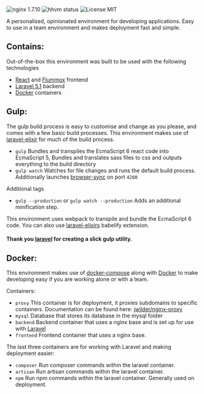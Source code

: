 ![nginx 1.7.10](https://img.shields.io/badge/nginx-v1.7.10-brightgreen.svg) ![hhvm status](https://img.shields.io/badge/hhvm-beta-orange.svg) ![License MIT](https://img.shields.io/dub/l/vibe-d.svg)

A personalised, opinionated environment for developing applications. Easy to use in a team environment and makes deployment fast and simple.

## Contains:

Out-of-the-box this environment was built to be used with the following technologies

+ [React](http://facebook.github.io/react/) and [Flummox](http://acdlite.github.io/flummox) frontend
+ [Laravel 5.1](http://laravel.com/) backend
+ [Docker](https://www.docker.com/) containers

## Gulp:

The gulp build process is easy to customise and change as you please, and comes with a few basic build processes. This environment makes use of [laravel-elixir](http://laravel.com/docs/5.1/elixir)
for much of the build process.

+ `gulp` Bundles and transpiles the EcmaScript 6 react code into EcmaScript 5, Bundles and translates sass files to css and outputs everything to the build directory
+ `gulp watch` Watches for file changes and runs the default build process. Additionally launches [browser-sync](http://www.browsersync.io/) on port `4200`

Additional tags

+ `gulp --production` or `gulp watch --production` Adds an additional minification step.

This environment uses webpack to transpile and bundle the EcmaScript 6 code. You can also use [laravel-elixirs](http://laravel.com/docs/5.1/elixir) babelify extension.

#### Thank you [laravel](http://laravel.com/docs/5.1/elixir) for creating a slick gulp utility.

## Docker:

This environment makes use of [docker-compose](https://docs.docker.com/compose/) along with [Docker](https://www.docker.com/) to make developing easy if you are working alone or with a team.

Containers:
+ `proxy` This container is for deployment, it proxies subdomains to specific containers. Documentation can be found here: [jwilder/nginx-proxy](https://github.com/jwilder/nginx-proxy)
+ `mysql` Database that stores its database in the mysql folder
+ `backend` Backend container that uses a nginx base and is set up for use with [Laravel](http://laravel.com/)
+ `frontend` Frontend container that uses a nginx base.

The last three containers are for working with Laravel and making deployment easier:
+ `composer` Run composer commands within the laravel container.
+ `artisan` Run artisan commands within the laravel container.
+ `npm` Run npm commands within the laravel container. Generally used on deployment.